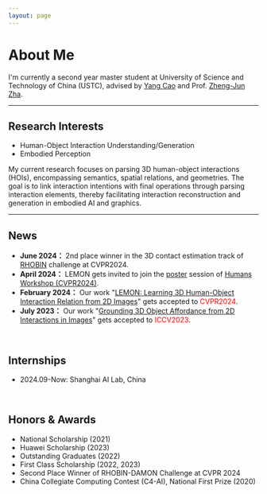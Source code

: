 ```yaml
---
layout: page
---
```


# About Me

I'm currently a second year master student at University of Science and Technology of China (USTC), advised by [Yang Cao](https://scholar.google.com.hk/citations?hl=zh-CN&user=K7rTHNcAAAAJ) and Prof. [Zheng-Jun Zha](https://scholar.google.com.hk/citations?user=gDnBC1gAAAAJ&hl=zh-CN).
<br>

---

## Research Interests
- Human-Object Interaction Understanding/Generation
- Embodied Perception

My current research focuses on parsing 3D human-object interactions (HOIs), encompassing semantics, spatial relations, and geometries. The goal is to link interaction intentions with final operations through parsing interaction elements, thereby facilitating interaction reconstruction and generation in embodied AI and graphics.
<br>

---

## News
- **June 2024：** 2nd place winner in the 3D contact estimation track of [RHOBIN](https://rhobin-challenge.github.io/) challenge at CVPR2024.
- **April 2024：** LEMON gets invited to join the [poster](https://yyvhang.github.io/file/LEMON_poster.pdf) session of [Humans Workshop (CVPR2024)](https://sites.google.com/view/3d-humans-cvpr2024).
- **February 2024：** Our work "[LEMON: Learning 3D Human-Object Interaction Relation from 2D Images](https://yyvhang.github.io/LEMON/)" gets accepted to <font color='red'>CVPR2024</font>.
- **July 2023：** Our work "[Grounding 3D Object Affordance from 2D Interactions in Images](https://yyvhang.github.io/publications/IAG/index.html)" gets accepted to <font color='red'>ICCV2023</font>.

<br>

## Internships
- 2024.09-Now: Shanghai AI Lab, China

<br>

## Honors & Awards
- National Scholarship (2021)
- Huawei Scholarship (2023)
- Outstanding Graduates (2022)
- First Class Scholarship (2022, 2023)
- Second Place Winner of RHOBIN-DAMON Challenge at CVPR 2024
- China Collegiate Computing Contest (C4-AI), National First Prize (2020)

